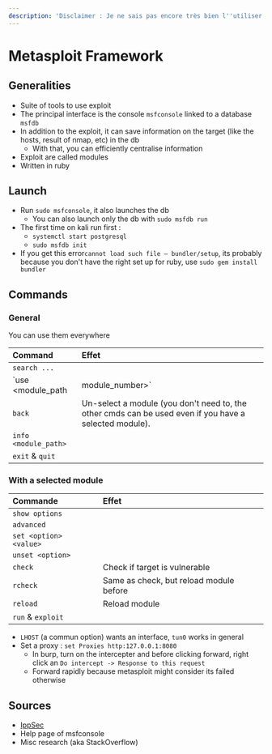 ```yaml
---
description: 'Disclaimer : Je ne sais pas encore très bien l''utiliser'
---
```


# Metasploit Framework

## Generalities

* Suite of tools to use exploit
* The principal interface is the console `msfconsole` linked to a database `msfdb`
* In addition to the exploit, it can save information on the target \(like the hosts, result of nmap, etc\) in the db
  * With that, you can efficiently centralise information
* Exploit are called modules
* Written in ruby

## Launch

* Run `sudo msfconsole`, it also launches the db
  * You can also launch only the db with `sudo msfdb run`
* The first time on kali run first :
  * `systemctl start postgresql`
  * `sudo msfdb init`
* If you get this error`cannot load such file — bundler/setup`, its probably because you don't have the right set up for ruby, use `sudo gem install bundler`

## Commands

### General

You can use them everywhere

| Command | Effet |
| :--- | :--- |
| `search ...` |  |
| `use <module_path | module_number>` |  |
| `back` | Un-select a module \(you don't need to, the other cmds can be used even if you have a selected module\). |
| `info <module_path>` |  |
|  `exit` & `quit` |  |

### With a selected module

| Commande | Effet |
| :--- | :--- |
| `show options` |  |
| `advanced` |  |
| `set <option> <value>` |  |
| `unset <option>` |  |
| `check` | Check if target is vulnerable |
| `rcheck` | Same as check, but reload module before |
| `reload` | Reload module |
| `run` & `exploit` |  |

* `LHOST` \(a commun option\) wants an interface, `tun0` works in general
* Set a proxy : `set Proxies http:127.0.0.1:8080`
  * In burp, turn on the intercepter and before clicking forward, right click an `Do intercept -> Response to this request`
  * Forward rapidly because metasploit might consider its failed otherwise

## Sources

* [IppSec](https://www.youtube.com/channel/UCa6eh7gCkpPo5XXUDfygQQA)
* Help page of msfconsole
* Misc research \(aka StackOverflow\)

